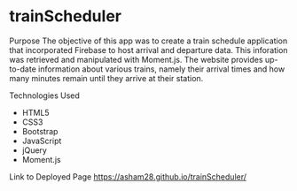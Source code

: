 # trainScheduler

Purpose
The objective of this app was to create a train schedule application that incorporated Firebase to host arrival and departure data. This inforation was retrieved and manipulated with Moment.js. The website provides up-to-date information about various trains, namely their arrival times and how many minutes remain until they arrive at their station. 

Technologies Used
- HTML5
- CSS3
- Bootstrap
- JavaScript
- jQuery
- Moment.js

Link to Deployed Page
https://asham28.github.io/trainScheduler/
